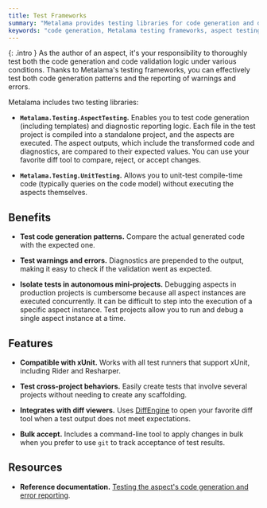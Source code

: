 ```yaml
---
title: Test Frameworks
summary: "Metalama provides testing libraries for code generation and diagnostics, supporting xUnit and integrating with diff tools for efficient testing."
keywords: "code generation, Metalama testing frameworks, aspect testing, code validation, xUnit integration, diff tools, compile-time testing, unit testing, error reporting"
---
```


{: .intro }
As the author of an aspect, it's your responsibility to thoroughly test both the code generation and code validation logic under various conditions. Thanks to Metalama's testing frameworks, you can effectively test both code generation patterns and the reporting of warnings and errors.

Metalama includes two testing libraries:

- **`Metalama.Testing.AspectTesting`.** Enables you to test code generation (including templates) and diagnostic reporting logic. Each file in the test project is compiled into a standalone project, and the aspects are executed. The aspect outputs, which include the transformed code and diagnostics, are compared to their expected values. You can use your favorite diff tool to compare, reject, or accept changes.

- **`Metalama.Testing.UnitTesting`.** Allows you to unit-test compile-time code (typically queries on the code model) without executing the aspects themselves.

## Benefits

- **Test code generation patterns.** Compare the actual generated code with the expected one.

- **Test warnings and errors.** Diagnostics are prepended to the output, making it easy to check if the validation went as expected.

- **Isolate tests in autonomous mini-projects.** Debugging aspects in production projects is cumbersome because all aspect instances are executed concurrently. It can be difficult to step into the execution of a specific aspect instance. Test projects allow you to run and debug a single aspect instance at a time.

## Features

- **Compatible with xUnit.** Works with all test runners that support xUnit, including Rider and Resharper.

- **Test cross-project behaviors.** Easily create tests that involve several projects without needing to create any scaffolding.

- **Integrates with diff viewers.** Uses [DiffEngine](https://github.com/VerifyTests/DiffEngine) to open your favorite diff tool when a test output does not meet expectations.

- **Bulk accept.** Includes a command-line tool to apply changes in bulk when you prefer to use `git` to track acceptance of test results.

## Resources

- **Reference documentation.** [Testing the aspect's code generation and error reporting](https://doc.metalama.net/conceptual/aspects/testing/aspect-testing).


